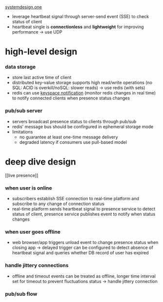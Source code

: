 [systemdesign.one](https://systemdesign.one/real-time-presence-platform-system-design/)

- leverage heartbeat signal through server-send event (SSE) to check status of client
- heartbeat single is **connectionless** and **lightweight** for improving performance -> use UDP

# high-level design
### data storage
- store last active time of client
- distributed key-value storage supports high read/write operations (no SQL: ACID is overkill/noSQL: slower reads) -> use redis (with sets)
- redis can use [keyspace notification](https://redis.io/docs/latest/develop/use/keyspace-notifications/) (monitor redis changes in real time) to notify connected clients when presence status changes

### pub/sub server
- servers broadcast presence status to clients through pub/sub
- redis' message bus should be confirgured in ephemeral storage mode
- limitations
	- no guarantee at least one-time message delivery
	- degraded latency if consumers use pull-based model

# deep dive design

[[live presence]]
### when user is online
- subscribers establish SSE connection to real-time platform and subscribe to any change of connection status
- real-time platform sends heartbeat signal to presence service to detect status of client, presence service publishes event to notify when status changes

### when user goes offline
- web browser/app triggers unload event to change presence status when closing app -> delayed trigger can be configured to detect absence of heartbeat signal and queries whether DB record of user has expired

### handle jittery connections
- offline and timeout events can be treated as offline, longer time interval set for timeout to prevent fluctuations status -> handle jittery connection

### pub/sub flow